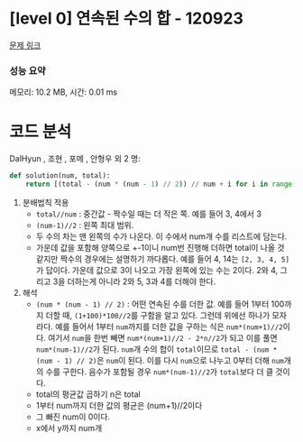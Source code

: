 # [level 0] 연속된 수의 합 - 120923 

[문제 링크](https://school.programmers.co.kr/learn/courses/30/lessons/120923) 

### 성능 요약

메모리: 10.2 MB, 시간: 0.01 ms

# 코드 분석
DalHyun , 조현 , 포메 , 안형우 외 2 명:
```python
def solution(num, total):
    return [(total - (num * (num - 1) // 2)) // num + i for i in range(num)]
```
1. 분배법칙 적용
    - `total//num` : 중간값 - 짝수일 때는 더 작은 쪽. 예를 들어 3, 4에서 3
    - `(num-1)//2` : 왼쪽 최대 범위.
    - 두 수의 차는 맨 왼쪽의 수가 나온다. 이 수에서 num개 수를 리스트에 담는다.
    - 가운데 값을 포함해 양쪽으로 +-1이니 num번 진행해 더하면 total이 나올 것 같지만 짝수의 경우에는 설명하기 까다롭다. 예를 들어 4, 14는 `[2, 3, 4, 5]`가 답이다. 가운데 값으로 3이 나오고 가장 왼쪽에 있는 수는 2이다. 2와 4, 그리고 3을 더하는게 아니라 2와 5, 3과 4를 더해야 한다. 
2. 해석
    - `(num * (num - 1) // 2)` : 어떤 연속된 수를 더한 값. 예를 들어 1부터 100까지 더할 때, `(1+100)*100//2`를 구함을 알고 있다. 그런데 위에선 하나가 모자라다. 예를 들어서 1부터 `num`까지를 더한 값을 구하는 식은 `num*(num+1)//2`이다. 여기서 `num`을 한번 빼면 `num*(num+1)//2 - 2*n//2`가 되고 이를 풀면 `num*(num-1)//2`가 된다. `num`개 수의 합이 `total`이므로 `total - (num * (num - 1) // 2)`은 `num`이 된다. 이를 다시 `num`으로 나누고 0부터 더해 `num`개의 수를 구한다. 음수가 포함될 경우 `num*(num-1)//2`가 `total`보다 더 클 것이다. 
    - total의 평균값 곱하기 n은 total
    - 1부터 num까지 더한 값의 평균은 (num+1)//2이다 
    - 그 빠진 num이 0이다.
    - x에서 y까지 num개